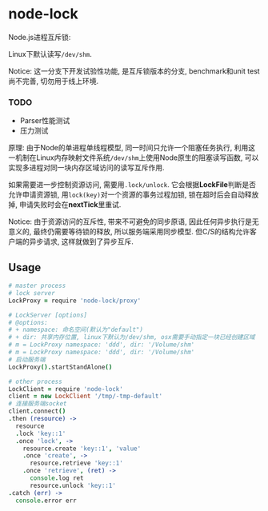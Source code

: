 # node-lock

Node.js进程互斥锁:

Linux下默认读写`/dev/shm`.

Notice: 这一分支下开发试验性功能, 是互斥锁版本的分支, benchmark和unit test尚不完善, 切勿用于线上环境.

### TODO

+ Parser性能测试
+ 压力测试

原理: 由于Node的单进程单线程模型, 同一时间只允许一个阻塞任务执行,
利用这一机制在Linux内存映射文件系统`/dev/shm`上使用Node原生的阻塞读写函数, 可以实现多进程对同一块内存区域访问的读写互斥作用.

如果需要进一步控制资源访问, 需要用`.lock/unlock`. 它会根据**LockFile**判断是否允许申请资源锁,
用`lock(key)`对一个资源的事务过程加锁, 锁在超时后会自动释放掉, 申请失败时会在**nextTick**里重试.

Notice: 由于资源访问的互斥性, 带来不可避免的同步原语, 因此任何异步执行是无意义的, 最终仍需要等待锁的释放, 所以服务端采用同步模型.
但C/S的结构允许客户端的异步请求, 这样就做到了异步互斥.

## Usage

```coffee
# master process
# lock server
LockProxy = require 'node-lock/proxy'

# LockServer [options]
# @options:
# + namespace: 命名空间(默认为"default")
# + dir: 共享内存位置, linux下默认为/dev/shm, osx需要手动指定一块已经创建区域
# m = LockProxy namespace: 'ddd', dir: '/Volume/shm'
# m = LockProxy namespace: 'ddd', dir: '/Volume/shm'
# 启动服务端
LockProxy().startStandAlone()
```

```coffee
# other process
LockClient = require 'node-lock'
client = new LockClient '/tmp/-tmp-default'
# 连接服务端socket
client.connect()
.then (resource) ->
  resource
  .lock 'key::1'
  .once 'lock', ->
    resource.create 'key::1', 'value'
    .once 'create', ->
      resource.retrieve 'key::1'
    .once 'retrieve', (ret) ->
      console.log ret
      resource.unlock 'key::1'
.catch (err) ->
  console.error err
```

